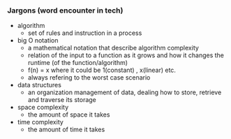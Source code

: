 ### Jargons (word encounter in tech)

- algorithm 
  - set of rules and instruction in a process
- big O notation
  - a mathematical notation that describe algorithm complexity
  - relation of the input to a function as it grows and how it changes the runtime (of the function/algorithm)
  - f(n) = x where it could be 1(constant) , x(linear) etc.
  - always refering to the worst case scenario
- data structures  
  - an organization management of data, dealing how to store, retrieve and traverse its storage
- space complexity 
  - the amount of space it takes
- time complexity 
  - the amount of time it takes